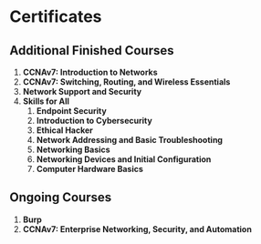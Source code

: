 # Certificates

## Additional Finished Courses
1. **CCNAv7: Introduction to Networks**
2. **CCNAv7: Switching, Routing, and Wireless Essentials**
3. **Network Support and Security**
4. **Skills for All**
    1. **Endpoint Security**
    2. **Introduction to Cybersecurity**
    3. **Ethical Hacker**
    4. **Network Addressing and Basic Troubleshooting**
    5. **Networking Basics**
    6. **Networking Devices and Initial Configuration**
    7. **Computer Hardware Basics**

## Ongoing Courses
1. **Burp**
2. **CCNAv7: Enterprise Networking, Security, and Automation**
